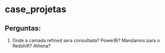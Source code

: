 # case_projetas

## Perguntas:
1. Onde a camada refined sera consultada? PowerBi? Mandamos para o Redshift? Athena?